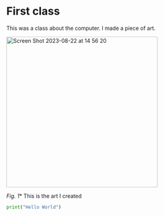 # First class

This was a class about the computer. I made a piece of art.

<img width="395" alt="Screen Shot 2023-08-22 at 14 56 20" src="https://github.com/anhnguyen2025/unit-1/assets/142571300/547c1090-31af-44a5-a523-435de99bb7a7">

*Fig. 1** This is the art I created

```.py
print("Hello World")
```
